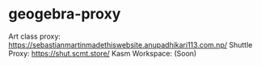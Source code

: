 # geogebra-proxy
Art class proxy: https://sebastianmartinmadethiswebsite.anupadhikari113.com.np/
Shuttle Proxy: https://shut.scmt.store/
Kasm Workspace: (Soon)
